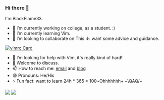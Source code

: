 ### Hi there 👋

I'm BlackFlame33.

- 🔭 I’m currently working on college, as a student. :)
- 🌱 I’m currently learning Vim.
- 👯 I’m looking to collaborate on This &darr;: want some advice and guidance.

[![vimrc Card](https://github-readme-stats.vercel.app/api/pin/?username=BlackFlame33&repo=vimrc&theme=vue)](https://github.com/BlackFlame33/vimrc)

- 🤔 I’m looking for help with Vim, it's really kind of hard!
- 💬 Welcome to discuss.
- 📫 How to reach me: [email](mailto:blackflame33@icloud.com) and [blog](http://blackflame33.cn/)
- 😄 Pronouns: He/His
- ⚡ Fun fact: want to learn 24h * 365 * 100~Ohhhhhhh+ ~\QAQ/~

<a href="https://github.com/BlackFlame33">
    <img align="left" src="https://github-readme-stats.vercel.app/api?username=BlackFlame33&show_icons=true&theme=vue" />
</a>
<a href="https://github.com/BlackFlame33">
    <img align="left" src="https://github-readme-stats.vercel.app/api/top-langs/?username=BlackFlame33&theme=vue" />
</a>
